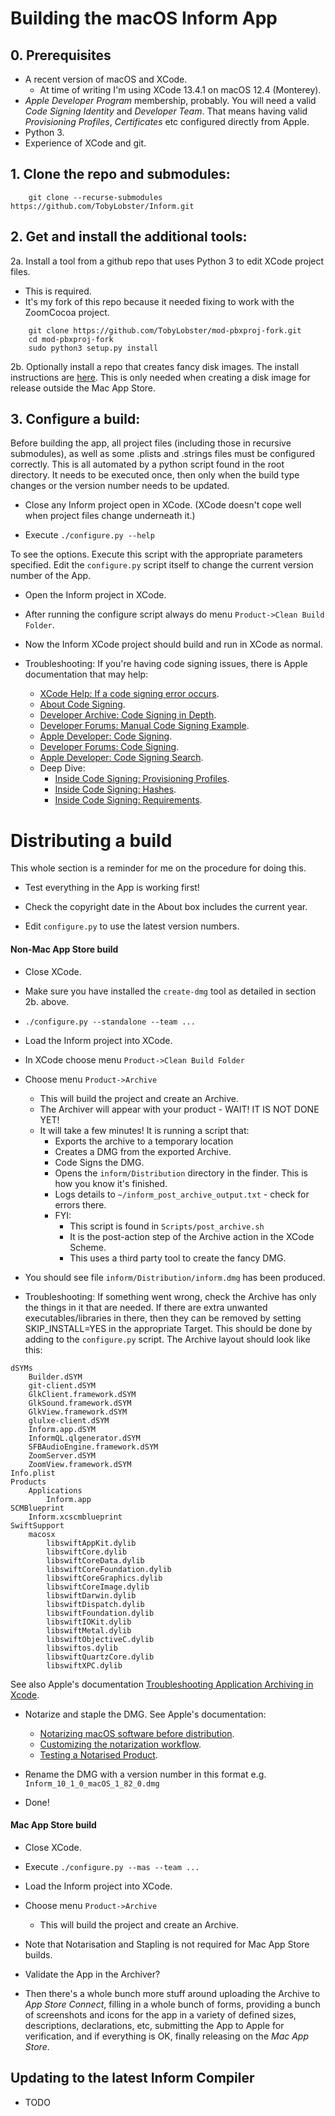 # Building the macOS Inform App

## 0. Prerequisites

- A recent version of macOS and XCode.
	- At time of writing I'm using XCode 13.4.1 on macOS 12.4 (Monterey).
- *Apple Developer Program* membership, probably. You will need a valid *Code Signing Identity* and *Developer Team*. That means having valid *Provisioning Profiles*, *Certificates* etc configured directly from Apple.
- Python 3.
- Experience of XCode and git.


## 1. Clone the repo and submodules:

```
    git clone --recurse-submodules https://github.com/TobyLobster/Inform.git
```

## 2. Get and install the additional tools:

2a. Install a tool from a github repo that uses Python 3 to edit XCode project files.

- This is required.
- It's my fork of this repo because it needed fixing to work with the ZoomCocoa project.

```
    git clone https://github.com/TobyLobster/mod-pbxproj-fork.git
    cd mod-pbxproj-fork
    sudo python3 setup.py install
```

2b. Optionally install a repo that creates fancy disk images. The install instructions are [here](https://github.com/create-dmg/create-dmg). This is only needed when creating a disk image for release outside the Mac App Store.

## 3. Configure a build:

Before building the app, all project files (including those in recursive submodules), as well as some .plists and .strings files must be configured correctly. This is all automated by a python script found in the root directory. It needs to be executed once, then only when the build type changes or the version number needs to be updated.

* Close any Inform project open in XCode. (XCode doesn't cope well when project files change underneath it.)

* Execute `./configure.py --help`

To see the options. Execute this script with the appropriate parameters specified. Edit the `configure.py` script itself to change the current version number of the App.

* Open the Inform project in XCode.

* After running the configure script always do menu `Product->Clean Build Folder`.

* Now the Inform XCode project should build and run in XCode as normal.

* Troubleshooting: If you're having code signing issues, there is Apple documentation that may help:
	- [XCode Help: If a code signing error occurs](https://help.apple.com/xcode/mac/current/#/dev01865b392).
	- [About Code Signing](https://developer.apple.com/library/archive/documentation/Security/Conceptual/CodeSigningGuide/Introduction/Introduction.html).
	- [Developer Archive: Code Signing in Depth](https://developer.apple.com/library/archive/technotes/tn2206/_index.html#//apple_ref/doc/uid/DTS40007919).
	- [Developer Forums: Manual Code Signing Example](https://developer.apple.com/forums/thread/130855/).
	- [Apple Developer: Code Signing](https://developer.apple.com/support/code-signing/).
	- [Developer Forums: Code Signing](https://developer.apple.com/forums/tags/code-signing/).
	- [Apple Developer: Code Signing Search](https://developer.apple.com/search/?q=Code%20Signing).
	- Deep Dive:
		- [Inside Code Signing: Provisioning Profiles](https://developer.apple.com/documentation/technotes/tn3125-inside-code-signing-provisioning-profiles).
		- [Inside Code Signing: Hashes](https://developer.apple.com/documentation/technotes/tn3126-inside-code-signing-hashes).
		- [Inside Code Signing: Requirements](https://developer.apple.com/documentation/technotes/tn3127-inside-code-signing-requirements/).


# Distributing a build

This whole section is a reminder for me on the procedure for doing this.

- Test everything in the App is working first!

- Check the copyright date in the About box includes the current year.

- Edit `configure.py` to use the latest version numbers.

#### Non-Mac App Store build

- Close XCode.

- Make sure you have installed the `create-dmg` tool as detailed in section 2b. above.

- `./configure.py --standalone --team ...`

- Load the Inform project into XCode.

- In XCode choose menu `Product->Clean Build Folder`

- Choose menu `Product->Archive`
    - This will build the project and create an Archive.
    - The Archiver will appear with your product - WAIT! IT IS NOT DONE YET!
    - It will take a few minutes! It is running a script that:
        - Exports the archive to a temporary location
        - Creates a DMG from the exported Archive.
        - Code Signs the DMG.
        - Opens the `inform/Distribution` directory in the finder. This is how you know it's finished.
        - Logs details to `~/inform_post_archive_output.txt` - check for errors there.
        - FYI:
			- This script is found in `Scripts/post_archive.sh`
        	- It is the post-action step of the Archive action in the XCode Scheme.
        	- This uses a third party tool to create the fancy DMG.

- You should see file `inform/Distribution/inform.dmg` has been produced.

- Troubleshooting: If something went wrong, check the Archive has only the things in it that are needed. If there are extra unwanted executables/libraries in there, then they can be removed by setting SKIP_INSTALL=YES in the appropriate Target. This should be done by adding to the `configure.py` script. The Archive layout should look like this:

```
dSYMs
    Builder.dSYM
    git-client.dSYM
    GlkClient.framework.dSYM
    GlkSound.framework.dSYM
    GlkView.framework.dSYM
    glulxe-client.dSYM
    Inform.app.dSYM
    InformQL.qlgenerator.dSYM
    SFBAudioEngine.framework.dSYM
    ZoomServer.dSYM
    ZoomView.framework.dSYM
Info.plist
Products
    Applications
        Inform.app
SCMBlueprint
    Inform.xcscmblueprint
SwiftSupport
    macosx
        libswiftAppKit.dylib
        libswiftCore.dylib
        libswiftCoreData.dylib
        libswiftCoreFoundation.dylib
        libswiftCoreGraphics.dylib
        libswiftCoreImage.dylib
        libswiftDarwin.dylib
        libswiftDispatch.dylib
        libswiftFoundation.dylib
        libswiftIOKit.dylib
        libswiftMetal.dylib
        libswiftObjectiveC.dylib
        libswiftos.dylib
        libswiftQuartzCore.dylib
        libswiftXPC.dylib
```
See also Apple's documentation [Troubleshooting Application Archiving in Xcode](https://developer.apple.com/library/archive/technotes/tn2215/_index.html).

- Notarize and staple the DMG. See Apple's documentation:
	- [Notarizing macOS software before distribution](https://developer.apple.com/documentation/security/notarizing_macos_software_before_distribution?language=objc).
	- [Customizing the notarization workflow](https://developer.apple.com/documentation/security/notarizing_macos_software_before_distribution/customizing_the_notarization_workflow?language=objc).
	- [Testing a Notarised Product](https://developer.apple.com/forums/thread/130560).

- Rename the DMG with a version number in this format e.g. `Inform_10_1_0_macOS_1_82_0.dmg`

- Done!


#### Mac App Store build

- Close XCode.

- Execute `./configure.py --mas --team ...`

- Load the Inform project into XCode.

- Choose menu `Product->Archive`
    - This will build the project and create an Archive.

- Note that Notarisation and Stapling is not required for Mac App Store builds.

- Validate the App in the Archiver?

- Then there's a whole bunch more stuff around uploading the Archive to *App Store Connect*, filling in a whole bunch of forms, providing a bunch of screenshots and icons for the app in a variety of defined sizes, descriptions, declarations, etc, submitting the App to Apple for verification, and if everything is OK, finally releasing on the *Mac App Store*.

## Updating to the latest Inform Compiler

- TODO
